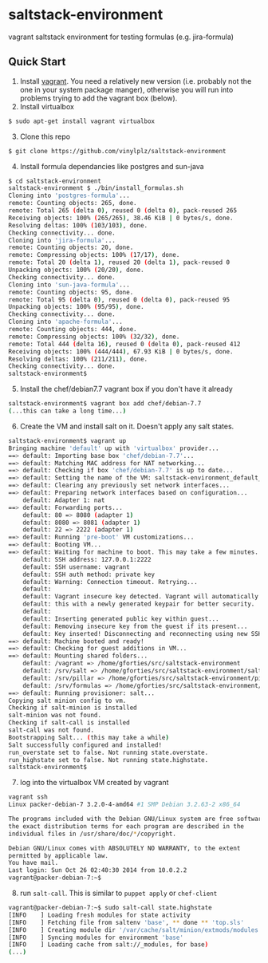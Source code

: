 # saltstack-environment
vagrant saltstack environment for testing formulas (e.g. jira-formula)

## Quick Start
1. Install [vagrant](https://www.vagrantup.com/downloads.html).  You need a 
relatively new version (i.e. probably not the one in your system package manger),
otherwise you will run into problems trying to add the vagrant box (below).
2. Install virtualbox

  ```bash
  $ sudo apt-get install vagrant virtualbox
  ```
  
3. Clone this repo

  ```bash
  $ git clone https://github.com/vinylplz/saltstack-environment
  ```
  
4. Install formula dependancies like postgres and sun-java

  ```bash
  $ cd saltstack-environment
  saltstack-environment $ ./bin/install_formulas.sh
  Cloning into 'postgres-formula'...
  remote: Counting objects: 265, done.
  remote: Total 265 (delta 0), reused 0 (delta 0), pack-reused 265
  Receiving objects: 100% (265/265), 38.46 KiB | 0 bytes/s, done.
  Resolving deltas: 100% (103/103), done.
  Checking connectivity... done.
  Cloning into 'jira-formula'...
  remote: Counting objects: 20, done.
  remote: Compressing objects: 100% (17/17), done.
  remote: Total 20 (delta 1), reused 20 (delta 1), pack-reused 0
  Unpacking objects: 100% (20/20), done.
  Checking connectivity... done.
  Cloning into 'sun-java-formula'...
  remote: Counting objects: 95, done.
  remote: Total 95 (delta 0), reused 0 (delta 0), pack-reused 95
  Unpacking objects: 100% (95/95), done.
  Checking connectivity... done.
  Cloning into 'apache-formula'...
  remote: Counting objects: 444, done.
  remote: Compressing objects: 100% (32/32), done.
  remote: Total 444 (delta 16), reused 0 (delta 0), pack-reused 412
  Receiving objects: 100% (444/444), 67.93 KiB | 0 bytes/s, done.
  Resolving deltas: 100% (211/211), done.
  Checking connectivity... done.
  saltstack-environment$
  ```

5. Install the chef/debian7.7 vagrant box if you don't have it already

  ```bash
  saltstack-environment$ vagrant box add chef/debian-7.7
  (...this can take a long time...)
  ```

6. Create the VM and install salt on it.  Doesn't apply any salt states.

  ```bash
  saltstack-environment$ vagrant up
  Bringing machine 'default' up with 'virtualbox' provider...
  ==> default: Importing base box 'chef/debian-7.7'...
  ==> default: Matching MAC address for NAT networking...
  ==> default: Checking if box 'chef/debian-7.7' is up to date...
  ==> default: Setting the name of the VM: saltstack-environment_default_1427484559112_17615
  ==> default: Clearing any previously set network interfaces...
  ==> default: Preparing network interfaces based on configuration...
      default: Adapter 1: nat
  ==> default: Forwarding ports...
      default: 80 => 8080 (adapter 1)
      default: 8080 => 8081 (adapter 1)
      default: 22 => 2222 (adapter 1)
  ==> default: Running 'pre-boot' VM customizations...
  ==> default: Booting VM...
  ==> default: Waiting for machine to boot. This may take a few minutes...
      default: SSH address: 127.0.0.1:2222
      default: SSH username: vagrant
      default: SSH auth method: private key
      default: Warning: Connection timeout. Retrying...
      default: 
      default: Vagrant insecure key detected. Vagrant will automatically replace
      default: this with a newly generated keypair for better security.
      default: 
      default: Inserting generated public key within guest...
      default: Removing insecure key from the guest if its present...
      default: Key inserted! Disconnecting and reconnecting using new SSH key...
  ==> default: Machine booted and ready!
  ==> default: Checking for guest additions in VM...
  ==> default: Mounting shared folders...
      default: /vagrant => /home/gforties/src/saltstack-environment
      default: /srv/salt => /home/gforties/src/saltstack-environment/salt
      default: /srv/pillar => /home/gforties/src/saltstack-environment/pillar
      default: /srv/formulas => /home/gforties/src/saltstack-environment/formulas
  ==> default: Running provisioner: salt...
  Copying salt minion config to vm.
  Checking if salt-minion is installed
  salt-minion was not found.
  Checking if salt-call is installed
  salt-call was not found.
  Bootstrapping Salt... (this may take a while)
  Salt successfully configured and installed!
  run_overstate set to false. Not running state.overstate.
  run_highstate set to false. Not running state.highstate.
  saltstack-environment$
  ```
  
7. log into the virtualbox VM created by vagrant

  ```bash
  vagrant ssh
  Linux packer-debian-7 3.2.0-4-amd64 #1 SMP Debian 3.2.63-2 x86_64
  
  The programs included with the Debian GNU/Linux system are free software;
  the exact distribution terms for each program are described in the
  individual files in /usr/share/doc/*/copyright.
  
  Debian GNU/Linux comes with ABSOLUTELY NO WARRANTY, to the extent
  permitted by applicable law.
  You have mail.
  Last login: Sun Oct 26 02:40:30 2014 from 10.0.2.2
  vagrant@packer-debian-7:~$
  ```

8. run `salt-call`.  This is similar to `puppet apply` or `chef-client`

  ```bash
  vagrant@packer-debian-7:~$ sudo salt-call state.highstate
  [INFO    ] Loading fresh modules for state activity
  [INFO    ] Fetching file from saltenv 'base', ** done ** 'top.sls'
  [INFO    ] Creating module dir '/var/cache/salt/minion/extmods/modules'
  [INFO    ] Syncing modules for environment 'base'
  [INFO    ] Loading cache from salt://_modules, for base)
  (...)
  ```
